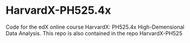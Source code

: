 # HarvardX-PH525.4x
Code for the edX online course HarvardX: PH525.4x High-Demensional Data Analysis.
This repo is also contained in the repo HarvardX-PH525
